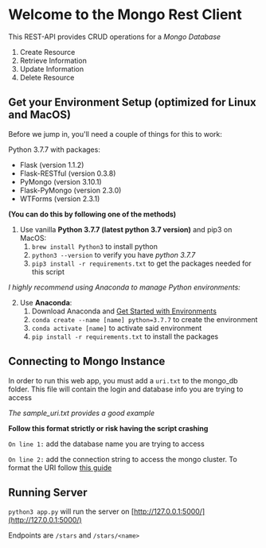 # Welcome to the Mongo Rest Client 

This REST-API provides CRUD operations for a *Mongo Database*
1. Create Resource
2. Retrieve Information
3. Update Information
4. Delete Resource


## Get your Environment Setup (optimized for Linux and MacOS)

Before we jump in, you'll need a couple of things for this to work:

Python 3.7.7 with packages: 
- Flask (version 1.1.2)
- Flask-RESTful (version 0.3.8)
- PyMongo (version 3.10.1)
- Flask-PyMongo (version 2.3.0)
- WTForms (version 2.3.1)

 **(You can do this by following one of the methods)** 

1. Use vanilla **Python 3.7.7 (latest python 3.7 version)** and pip3 on MacOS: 
    1. `brew install Python3` to install python 
    2. `python3 --version` to verify you have *python 3.7.7*
    2. `pip3 install -r requirements.txt` to get the packages needed for this script


*I highly recommend using Anaconda to manage Python environments:*

2. Use **Anaconda**:
    1. Download Anaconda and [Get Started with Environments](https://conda.io/projects/conda/en/latest/user-guide/getting-started.html)
    2. `conda create --name [name] python=3.7.7` to create the environment
    3. `conda activate [name]` to activate said environment
    4. `pip install -r requirements.txt` to install the packages


## Connecting to Mongo Instance

In order to run this web app, you must add a `uri.txt` to the mongo_db folder. This file will contain the login and database info you are trying to access

*The sample_uri.txt provides a good example*

**Follow this format strictly or risk having the script crashing**

`On line 1:` add the database name you are trying to access 

`On line 2:` add the connection string to access the mongo cluster. To format the URI follow [this guide](https://docs.mongodb.com/manual/reference/connection-string/)


## Running Server 
`python3 app.py` will run the server on [http://127.0.0.1:5000/](http://127.0.0.1:5000/)

Endpoints are `/stars` and `/stars/<name>`